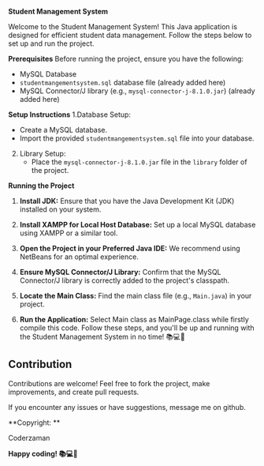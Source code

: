 **Student Management System**

Welcome to the Student Management System! This Java application is designed for efficient student data management. Follow the steps below to set up and run the project.

**Prerequisites**
Before running the project, ensure you have the following:
- MySQL Database
- `studentmangementsystem.sql` database file (already added here)
- MySQL Connector/J library (e.g., `mysql-connector-j-8.1.0.jar`) (already added here)

**Setup Instructions**
1.Database Setup:
   - Create a MySQL database.
   - Import the provided `studentmangementsystem.sql` file into your database.

2. Library Setup:
   - Place the `mysql-connector-j-8.1.0.jar` file in the `library` folder of the project.

**Running the Project**
1. **Install JDK:**
   Ensure that you have the Java Development Kit (JDK) installed on your system.

2. **Install XAMPP for Local Host Database:**
   Set up a local MySQL database using XAMPP or a similar tool.

3. **Open the Project in your Preferred Java IDE:**
   We recommend using NetBeans for an optimal experience.

4. **Ensure MySQL Connector/J Library:**
   Confirm that the MySQL Connector/J library is correctly added to the project's classpath.

5. **Locate the Main Class:**
   Find the main class file (e.g., `Main.java`) in your project.

6. **Run the Application:**
   Select Main class as MainPage.class while firstly compile this code.
Follow these steps, and you'll be up and running with the Student Management System in no time! 📚💻🚀

## Contribution

Contributions are welcome! Feel free to fork the project, make improvements, and create pull requests.

If you encounter any issues or have suggestions, message me on github.


**Copyright: **

Coderzaman
                                                                                                                                                                                                                                                           

**Happy coding! 📚💻🚀**
